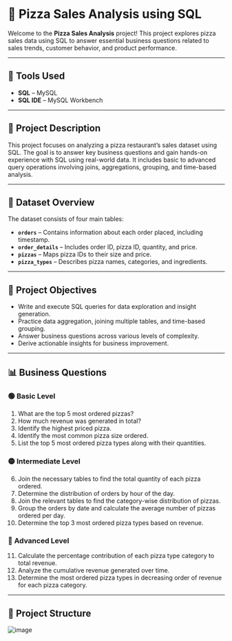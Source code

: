 # 🍕 Pizza Sales Analysis using SQL

Welcome to the **Pizza Sales Analysis** project! This project explores pizza sales data using SQL to answer essential business questions related to sales trends, customer behavior, and product performance.

---

## 🧰 Tools Used

- **SQL** – MySQL 
- **SQL IDE** – MySQL Workbench

---

## 📌 Project Description

This project focuses on analyzing a pizza restaurant’s sales dataset using SQL. The goal is to answer key business questions and gain hands-on experience with SQL using real-world data. It includes basic to advanced query operations involving joins, aggregations, grouping, and time-based analysis.

---

## 📁 Dataset Overview

The dataset consists of four main tables:

- **`orders`** – Contains information about each order placed, including timestamp.
- **`order_details`** – Includes order ID, pizza ID, quantity, and price.
- **`pizzas`** – Maps pizza IDs to their size and price.
- **`pizza_types`** – Describes pizza names, categories, and ingredients.

---

## 🧠 Project Objectives

- Write and execute SQL queries for data exploration and insight generation.
- Practice data aggregation, joining multiple tables, and time-based grouping.
- Answer business questions across various levels of complexity.
- Derive actionable insights for business improvement.

---

## 📊 Business Questions

### 🟢 **Basic Level**

1. What are the top 5 most ordered pizzas?  
2. How much revenue was generated in total?  
3. Identify the highest priced pizza.  
4. Identify the most common pizza size ordered.  
5. List the top 5 most ordered pizza types along with their quantities.  

### 🟡 **Intermediate Level**

6. Join the necessary tables to find the total quantity of each pizza ordered.  
7. Determine the distribution of orders by hour of the day.  
8. Join the relevant tables to find the category-wise distribution of pizzas.  
9. Group the orders by date and calculate the average number of pizzas ordered per day.  
10. Determine the top 3 most ordered pizza types based on revenue.  

### 🔴 **Advanced Level**

11. Calculate the percentage contribution of each pizza type category to total revenue.  
12. Analyze the cumulative revenue generated over time.  
13. Determine the most ordered pizza types in decreasing order of revenue for each pizza category.  

---

## 📂 Project Structure
![image](https://github.com/user-attachments/assets/3c70d694-09ac-46a0-a0e4-c2861d5ea6b0)



